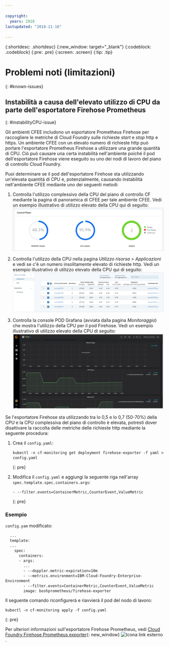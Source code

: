 ```yaml
---

copyright:
  years: 2018
lastupdated: "2018-11-16"

---
```


{:shortdesc: .shortdesc}
{:new_window: target="_blank"}
{:codeblock: .codeblock}
{:pre: .pre}
{:screen: .screen}
{:tip: .tip}

# Problemi noti (limitazioni)
{: #known-issues}

## Instabilità a causa dell'elevato utilizzo di CPU da parte dell'esportatore Firehose Prometheus
{: #instabilityCPU-issue}

Gli ambienti CFEE includono un esportatore Prometheus Firehose per raccogliere le metriche di Cloud Foundry sulle richieste _start_ e _stop_ http e https. Un ambiente CFEE con un elevato numero di richieste http può portare l'esportatore Prometheus Firehose a utilizzare una grande quantità di CPU. Ciò può causare una certa instabilità nell'ambiente poiché il pod dell'esportatore Firehose viene eseguito su uno dei nodi di lavoro del piano di controllo Cloud Foundry.

Puoi determinare se il pod dell'esportatore Firehose sta utilizzando un'elevata quantità di CPU e, potenzialmente, causando instabilità nell'ambiente CFEE mediante uno dei seguenti metodi: 
1.  Controlla l'utilizzo complessivo della CPU del piano di controllo CF mediante la pagina di panoramica di CFEE per tale ambiente CFEE. Vedi un esempio illustrativo di utilizzo elevato della CPU qui di seguito:
![Utilizzo elevato della CPU nella pagina Panoramica](img/FirehoseExporterIssue_OverviewMetrics.png)

2. Controlla l'utilizzo della CPU nella pagina _Utilizzo risorsa > Applicazioni_ e vedi se c'è un numero insolitamente elevato di richieste http. Vedi un esempio illustrativo di utilizzo elevato della CPU qui di seguito:
![Utilizzo elevato della CPU nella pagina Utilizzo risorsa](img/FirehoseExporterIssue_ResourceUsage.png)

3. Controlla la console POD Grafana (avviata dalla pagina _Monitoraggio_) che mostra l'utilizzo della CPU per il pod Firehose. Vedi un esempio illustrativo di utilizzo elevato della CPU di seguito:
![Utilizzo elevato della CPU nella console Grafana](img/FirehoseExporterIssue_Grafana.png)

Se l'esportatore Firehose sta utilizzando tra lo 0,5 e lo 0,7 (50-70%) della CPU e la CPU complessiva del piano di controllo è elevata, potresti dover disattivare la raccolta delle metriche delle richieste http mediante la seguente procedura:

1. Crea il `config.yaml`:

   ```
   kubectl -n cf-monitoring get deployment firehose-exporter -f yaml > config.yaml
   ```
   {: pre}
  
2. Modifica il `config.yaml` e aggiungi la seguente riga nell'array `spec.template.spec.containers.args`:

   ```
   - --filter.events=ContainerMetric,CounterEvent,ValueMetric          
   ```
   {: pre}

### Esempio

`config.yam` modificato:

```
  ...
  template:
  ...
    spec:
      containers:
      - args:
        ...
        - --doppler.metric-expiration=10m
        - --metrics.environment=IBM-Cloud-Foundry-Enterprise-Environment
        - --filter.events=ContainerMetric,CounterEvent,ValueMetric
        image: boshprometheus/firehose-exporter
```  

Il seguente comando riconfigurerà e riavvierà il pod del nodo di lavoro:

```
kubectl -n cf-monitoring apply -f config.yaml

```
{: pre}

Per ulteriori informazioni sull'esportatore Firehose Prometheus, vedi [Cloud Foundry Firehose Prometheus exporter](https://github.com/bosh-prometheus/firehose_exporter){: new_window} ![Icona link esterno](../icons/launch-glyph.svg "Icona link esterno").
